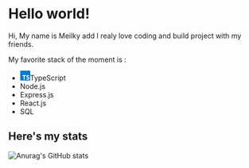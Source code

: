 # Hello world!

Hi,
My name is Meilky add I realy love coding and build project with my friends.

My favorite stack of the moment is :
 - <img src="https://github.com/Meilky/Meilky/raw/master/assets/tsLogo.png" width="20" />TypeScript
 - Node.js
 - Express.js
 - React.js
 - SQL

## Here's my stats
![Anurag's GitHub stats](https://github-readme-stats.vercel.app/api?username=Meilky&show_icons=true&theme=onedark)
